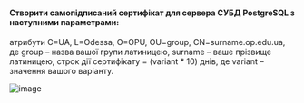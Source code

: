 #### Створити самопідписаний сертифікат для сервера СУБД PostgreSQL з наступними параметрами:

атрибути C=UA, L=Odessa, O=OPU, OU=group, CN=surname.op.edu.ua, де group – назва вашої групи латиницею, surname – ваше прізвище латиницею, строк дії сертифікату = (variant * 10) днів, де variant – значення вашого варіанту.

![image](https://user-images.githubusercontent.com/58373600/208626999-55fef24e-1369-42e2-a495-a1d52ea5692f.png)
